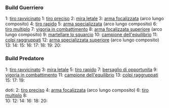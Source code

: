### Build Guerriero

1:  [tiro ravvicinato](https://golarion.altervista.org/wiki/Tiro_Ravvicinato)
1:  [tiro preciso](https://golarion.altervista.org/wiki/Tiro_Preciso)
2:  [mira letale](https://golarion.altervista.org/wiki/Mira_Letale)
3:  [arma focalizzata](https://golarion.altervista.org/wiki/Arma_Focalizzata) (arco lungo composito)
4:  [tiro rapido](https://golarion.altervista.org/wiki/Tiro_Rapido)
5:  [arma specializzata](https://golarion.altervista.org/wiki/Arma_Specializzata) (arco lungo composito)
6:  [tiro multiplo](https://golarion.altervista.org/wiki/Tiro_Multiplo)
7:  [vigoria in combattimento](https://golarion.altervista.org/wiki/Vigoria_in_Combattimento)
8:  [arma focalizzata superiore](https://golarion.altervista.org/wiki/Arma_Focalizzata_Superiore) (arco lungo composito)
9:  [martellare lo squarcio](https://golarion.altervista.org/wiki/Martellare_lo_Squarcio)
10: [campione dell'equilibrio](https://golarion.altervista.org/wiki/Campione_dell%27Equilibrio)
11: [colpi raggruppati](https://golarion.altervista.org/wiki/Colpi_Raggruppati)
12: [arma specializzata superiore](https://golarion.altervista.org/wiki/Arma_Specializzata_Superiore) (arco lungo composito)
13: 
14: 
15: 
16: 
17: 
18: 
19: 
20: 

### Build Predatore

1:  [tiro ravvicinato](https://golarion.altervista.org/wiki/Tiro_Ravvicinato)
3:  [mira letale](https://golarion.altervista.org/wiki/Mira_Letale)
5:  [tiro rapido](https://golarion.altervista.org/wiki/Tiro_Rapido)
7:  [bersaglio di opportunita](https://golarion.altervista.org/wiki/Bersaglio_di_Opportunit%C3%A0)
9:  [vigoria in combattimento](https://golarion.altervista.org/wiki/Vigoria_in_Combattimento)
11: [campione dell'equilibrio](https://golarion.altervista.org/wiki/Campione_dell%27Equilibrio)
13: [colpi raggruppati](https://golarion.altervista.org/wiki/Colpi_Raggruppati)
15: 
17: 
19: 

doti:
2:  [tiro preciso](https://golarion.altervista.org/wiki/Tiro_Preciso)
4:  [arma focalizzata](https://golarion.altervista.org/wiki/Arma_Focalizzata) (arco lungo composito)
6:  [tiro multiplo](https://golarion.altervista.org/wiki/Tiro_Multiplo)
8:  
10:
12:
14:
16:
18:
20:

